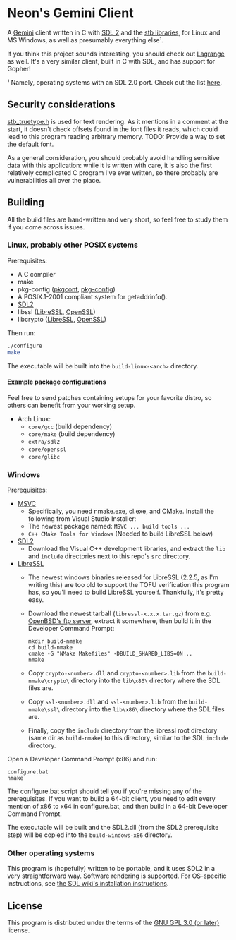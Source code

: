 # **Ne**on's Ge**mini** Client

A [Gemini](https://gemini.circumlunar.space/) client written in C with
[SDL 2](https://libsdl.org/) and the [stb
libraries](https://github.com/nothings/stb), for Linux and MS Windows,
as well as presumably everything else¹.

If you think this project sounds interesting, you should check out
[Lagrange](https://gmi.skyjake.fi/lagrange/) as well. It's a very
similar client, built in C with SDL, and has support for Gopher!

¹ Namely, operating systems with an SDL 2.0 port. Check out the list
[here](https://wiki.libsdl.org/Installation#Supported_platforms).

## Security considerations

[stb_truetype.h](src/stb_truetype.h) is used for text rendering. As it
mentions in a comment at the start, it doesn't check offsets found in
the font files it reads, which could lead to this program reading
arbitrary memory. TODO: Provide a way to set the default font.

As a general consideration, you should probably avoid handling
sensitive data with this application: while it is written with care,
it is also the first relatively complicated C program I've ever
written, so there probably are vulnerabilities all over the place.

## Building

All the build files are hand-written and very short, so feel free to
study them if you come across issues.

### Linux, probably other POSIX systems

Prerequisites:

- A C compiler
- make
- pkg-config ([pkgconf](http://pkgconf.org/),
  [pkg-config](https://www.freedesktop.org/wiki/Software/pkg-config/))
- A POSIX.1-2001 compliant system for getaddrinfo().
- [SDL2](https://wiki.libsdl.org/Installation#Linux.2FUnix)
- libssl ([LibreSSL](https://www.libressl.org/),
  [OpenSSL](https://www.openssl.org/))
- libcrypto ([LibreSSL](https://www.libressl.org/),
  [OpenSSL](https://www.openssl.org/))

Then run:

```sh
./configure
make
```

The executable will be built into the `build-linux-<arch>` directory.

#### Example package configurations

Feel free to send patches containing setups for your favorite distro,
so others can benefit from your working setup.

- Arch Linux:
  - `core/gcc` (build dependency)
  - `core/make` (build dependency)
  - `extra/sdl2`
  - `core/openssl`
  - `core/glibc`

### Windows

Prerequisites:

- [MSVC](https://visualstudio.microsoft.com/)
  - Specifically, you need nmake.exe, cl.exe, and CMake. Install
    the following from Visual Studio Installer:
  - The newest package named: `MSVC ... build tools ...`
  - `C++ CMake Tools for Windows` (Needed to build LibreSSL below)
- [SDL2](https://libsdl.org/download-2.0.php)
  - Download the Visual C++ development libraries, and extract the
    `lib` and `include` directories next to this repo's `src`
    directory.
- [LibreSSL](https://www.libressl.org/)
  - The newest windows binaries released for LibreSSL (2.2.5, as I'm
    writing this) are too old to support the TOFU verification this
    program has, so you'll need to build LibreSSL
    yourself. Thankfully, it's pretty easy.
  - Download the newest tarball (`libressl-x.x.x.tar.gz`) from
    e.g. [OpenBSD's ftp
    server](https://ftp.openbsd.org/pub/OpenBSD/LibreSSL/), extract it
    somewhere, then build it in the Developer Command Prompt:

    ```
    mkdir build-nmake
    cd build-nmake
    cmake -G "NMake Makefiles" -DBUILD_SHARED_LIBS=ON ..
    nmake
    ```

  - Copy `crypto-<number>.dll` and `crypto-<number>.lib` from the
    `build-nmake\crypto\` directory into the `lib\x86\` directory
    where the SDL files are.
  - Copy `ssl-<number>.dll` and `ssl-<number>.lib` from the
    `build-nmake\ssl\` directory into the `lib\x86\` directory
    where the SDL files are.
  - Finally, copy the `include` directory from the libressl root
    directory (same dir as `build-nmake`) to this directory, similar
    to the SDL `include` directory.

Open a Developer Command Prompt (x86) and run:

```
configure.bat
nmake
```

The configure.bat script should tell you if you're missing any of the
prerequisites. If you want to build a 64-bit client, you need to edit
every mention of x86 to x64 in configure.bat, and then build in a
64-bit Developer Command Prompt.

The executable will be built and the SDL2.dll (from the SDL2
prerequisite step) will be copied into the `build-windows-x86`
directory.

### Other operating systems

This program is (hopefully) written to be portable, and it uses SDL2
in a very straightforward way. Software rendering is supported. For
OS-specific instructions, see [the SDL wiki's installation
instructions](https://wiki.libsdl.org/Installation#Supported_platforms).

## License

This program is distributed under the terms of the [GNU GPL 3.0 (or
later)](LICENSE.md) license.
